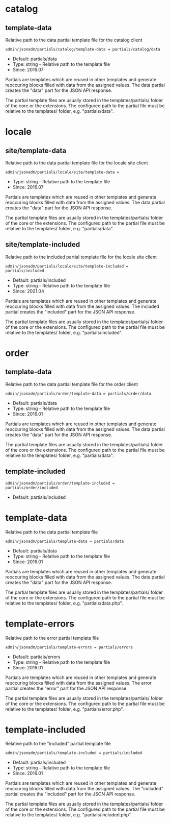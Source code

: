
# catalog
## template-data

Relative path to the data partial template file for the catalog client

```
admin/jsonadm/partials/catalog/template-data = partials/catalog/data
```

* Default: partials/data
* Type: string - Relative path to the template file
* Since: 2016.07

Partials are templates which are reused in other templates and generate
reoccuring blocks filled with data from the assigned values. The data
partial creates the "data" part for the JSON API response.

The partial template files are usually stored in the templates/partials/ folder
of the core or the extensions. The configured path to the partial file must
be relative to the templates/ folder, e.g. "partials/data".


# locale
## site/template-data

Relative path to the data partial template file for the locale site  client

```
admin/jsonadm/partials/locale/site/template-data = 
```

* Type: string - Relative path to the template file
* Since: 2016.07

Partials are templates which are reused in other templates and generate
reoccuring blocks filled with data from the assigned values. The data
partial creates the "data" part for the JSON API response.

The partial template files are usually stored in the templates/partials/ folder
of the core or the extensions. The configured path to the partial file must
be relative to the templates/ folder, e.g. "partials/data".


## site/template-included

Relative path to the included partial template file for the locale site  client

```
admin/jsonadm/partials/locale/site/template-included = partials/included
```

* Default: partials/included
* Type: string - Relative path to the template file
* Since: 2021.04

Partials are templates which are reused in other templates and generate
reoccuring blocks filled with data from the assigned values. The included
partial creates the "included" part for the JSON API response.

The partial template files are usually stored in the templates/partials/ folder
of the core or the extensions. The configured path to the partial file must
be relative to the templates/ folder, e.g. "partials/included".


# order
## template-data

Relative path to the data partial template file for the order client

```
admin/jsonadm/partials/order/template-data = partials/order/data
```

* Default: partials/data
* Type: string - Relative path to the template file
* Since: 2016.01

Partials are templates which are reused in other templates and generate
reoccuring blocks filled with data from the assigned values. The data
partial creates the "data" part for the JSON API response.

The partial template files are usually stored in the templates/partials/ folder
of the core or the extensions. The configured path to the partial file must
be relative to the templates/ folder, e.g. "partials/data".


## template-included

```
admin/jsonadm/partials/order/template-included = partials/order/included
```

* Default: partials/included


# template-data

Relative path to the data partial template file

```
admin/jsonadm/partials/template-data = partials/data
```

* Default: partials/data
* Type: string - Relative path to the template file
* Since: 2016.01

Partials are templates which are reused in other templates and generate
reoccuring blocks filled with data from the assigned values. The data
partial creates the "data" part for the JSON API response.

The partial template files are usually stored in the templates/partials/ folder
of the core or the extensions. The configured path to the partial file must
be relative to the templates/ folder, e.g. "partials/data.php".


# template-errors

Relative path to the error partial template file

```
admin/jsonadm/partials/template-errors = partials/errors
```

* Default: partials/errors
* Type: string - Relative path to the template file
* Since: 2016.01

Partials are templates which are reused in other templates and generate
reoccuring blocks filled with data from the assigned values. The error
partial creates the "error" part for the JSON API response.

The partial template files are usually stored in the templates/partials/ folder
of the core or the extensions. The configured path to the partial file must
be relative to the templates/ folder, e.g. "partials/error.php".


# template-included

Relative path to the "included" partial template file

```
admin/jsonadm/partials/template-included = partials/included
```

* Default: partials/included
* Type: string - Relative path to the template file
* Since: 2016.01

Partials are templates which are reused in other templates and generate
reoccuring blocks filled with data from the assigned values. The "included"
partial creates the "included" part for the JSON API response.

The partial template files are usually stored in the templates/partials/ folder
of the core or the extensions. The configured path to the partial file must
be relative to the templates/ folder, e.g. "partials/included.php".

